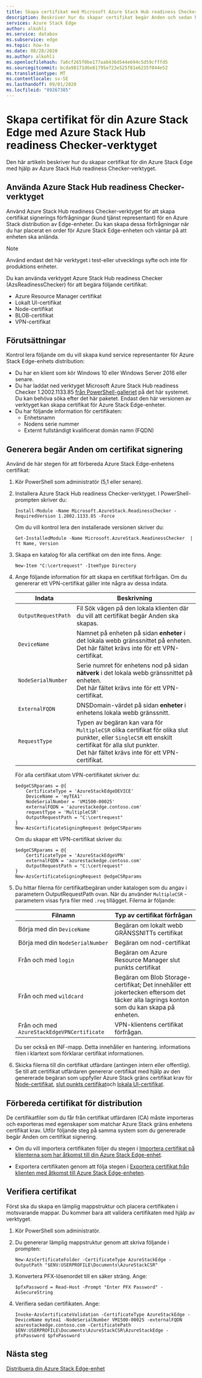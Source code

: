 ```yaml
---
title: Skapa certifikat med Microsoft Azure Stack Hub readiness Checker-verktyget | Microsoft Docs
description: Beskriver hur du skapar certifikat begär Anden och sedan hämtar och installerar certifikat på Azure Stack Edge GPU-enhet med hjälp av verktyget Azure Stack Hub readiness Checker.
services: Azure Stack Edge
author: alkohli
ms.service: databox
ms.subservice: edge
ms.topic: how-to
ms.date: 08/28/2020
ms.author: alkohli
ms.openlocfilehash: 7a6cf265f0be177aab436d544e694c5d59cfffd5
ms.sourcegitcommit: bcda98171d6e81795e723e525f81e6235f044e52
ms.translationtype: MT
ms.contentlocale: sv-SE
ms.lasthandoff: 09/01/2020
ms.locfileid: "89267385"
---
```

# <a name="create-certificates-for-your-azure-stack-edge-using-azure-stack-hub-readiness-checker-tool"></a>Skapa certifikat för din Azure Stack Edge med Azure Stack Hub readiness Checker-verktyget 

<!--[!INCLUDE [applies-to-skus](../../includes/azure-stack-edge-applies-to-all-sku.md)]-->

Den här artikeln beskriver hur du skapar certifikat för din Azure Stack Edge med hjälp av Azure Stack Hub readiness Checker-verktyget. 

## <a name="using-azure-stack-hub-readiness-checker-tool"></a>Använda Azure Stack Hub readiness Checker-verktyget

Använd Azure Stack Hub readiness Checker-verktyget för att skapa certifikat signerings förfrågningar (kund tjänst representant) för en Azure Stack distribution av Edge-enheter. Du kan skapa dessa förfrågningar när du har placerat en order för Azure Stack Edge-enheten och väntar på att enheten ska anlända. 

> [!NOTE]
> Använd endast det här verktyget i test-eller utvecklings syfte och inte för produktions enheter. 

Du kan använda verktyget Azure Stack Hub readiness Checker (AzsReadinessChecker) för att begära följande certifikat:

- Azure Resource Manager certifikat
- Lokalt UI-certifikat
- Node-certifikat
- BLOB-certifikat
- VPN-certifikat


## <a name="prerequisites"></a>Förutsättningar

Kontrol lera följande om du vill skapa kund service representanter för Azure Stack Edge-enhets distribution: 

- Du har en klient som kör Windows 10 eller Windows Server 2016 eller senare. 
- Du har laddat ned verktyget Microsoft Azure Stack Hub readiness Checker 1.2002.1133.85 [från PowerShell-galleriet](https://aka.ms/AzsReadinessChecker) på det här systemet. Du kan behöva söka efter det här paketet. Endast den här versionen av verktyget kan skapa certifikat för Azure Stack Edge-enheter.
- Du har följande information för certifikaten:
  - Enhetsnamn
  - Nodens serie nummer
  - Externt fullständigt kvalificerat domän namn (FQDN)

## <a name="generate-certificate-signing-requests"></a>Generera begär Anden om certifikat signering

Använd de här stegen för att förbereda Azure Stack Edge-enhetens certifikat:

1. Kör PowerShell som administratör (5,1 eller senare).
2. Installera Azure Stack Hub readiness Checker-verktyget. I PowerShell-prompten skriver du: 

    ```azurepowershell
    Install-Module -Name Microsoft.AzureStack.ReadinessChecker -RequiredVersion 1.2002.1133.85 -Force
    ```

    Om du vill kontrol lera den installerade versionen skriver du:  

    ```azurepowershell
    Get-InstalledModule -Name Microsoft.AzureStack.ReadinessChecker  | ft Name, Version 
    ```

3. Skapa en katalog för alla certifikat om den inte finns. Ange: 
    
    ```azurepowershell
    New-Item "C:\certrequest" -ItemType Directory
    ``` 
    
4. Ange följande information för att skapa en certifikat förfrågan. Om du genererar ett VPN-certifikat gäller inte några av dessa indata. 
    
    |Indata |Beskrivning  |
    |---------|---------|
    |`OutputRequestPath`|Fil Sök vägen på den lokala klienten där du vill att certifikat begär Anden ska skapas.        |
    |`DeviceName`|Namnet på enheten på sidan **enheter** i det lokala webb gränssnittet på enheten. <br> Det här fältet krävs inte för ett VPN-certifikat.         |
    |`NodeSerialNumber`|Serie numret för enhetens nod på sidan **nätverk** i det lokala webb gränssnittet på enheten. <br> Det här fältet krävs inte för ett VPN-certifikat.       |
    |`ExternalFQDN`|DNSDomain-värdet på sidan **enheter** i enhetens lokala webb gränssnitt.         |
    |`RequestType`|Typen av begäran kan vara för `MultipleCSR` olika certifikat för olika slut punkter, eller `SingleCSR` ett enskilt certifikat för alla slut punkter. <br> Det här fältet krävs inte för ett VPN-certifikat.     |

    För alla certifikat utom VPN-certifikatet skriver du: 
    
    ```azurepowershell
    $edgeCSRparams = @{
        CertificateType = 'AzureStackEdgeDEVICE'
        DeviceName = 'myTEA1'
        NodeSerialNumber = 'VM1500-00025'
        externalFQDN = 'azurestackedge.contoso.com'
        requestType = 'MultipleCSR'
        OutputRequestPath = "C:\certrequest"
    }
    New-AzsCertificateSigningRequest @edgeCSRparams
    ```

    Om du skapar ett VPN-certifikat skriver du: 

    ```azurepowershell
    $edgeCSRparams = @{
        CertificateType = 'AzureStackEdgeVPN'
        externalFQDN = 'azurestackedge.contoso.com'
        OutputRequestPath = "C:\certrequest"
    }
    New-AzsCertificateSigningRequest @edgeCSRparams
    ```

    
5. Du hittar filerna för certifikatbegäran under katalogen som du angav i parametern OutputRequestPath ovan. När du använder `MultipleCSR` -parametern visas fyra filer med `.req` tillägget. Filerna är följande:

    
    |Filnamn  |Typ av certifikat förfrågan  |
    |---------|---------|
    |Börja med din `DeviceName`     |Begäran om lokalt webb GRÄNSSNITTs certifikat      |
    |Börja med din `NodeSerialNumber`     |Begäran om nod-certifikat         |
    |Från och med `login`     |Begäran om Azure Resource Manager slut punkts certifikat       |
    |Från och med `wildcard`     |Begäran om Blob Storage-certifikat; Det innehåller ett jokertecken eftersom det täcker alla lagrings konton som du kan skapa på enheten.          |
    |Från och med `AzureStackEdgeVPNCertificate`     |VPN-klientens certifikat förfrågan.         |

    Du ser också en INF-mapp. Detta innehåller en hantering. <Edge-enhets namn> informations filen i klartext som förklarar certifikat informationen.  


6. Skicka filerna till din certifikat utfärdare (antingen intern eller offentlig). Se till att certifikat utfärdaren genererar certifikat med hjälp av den genererade begäran som uppfyller Azure Stack gräns certifikat krav för [Node-certifikat](azure-stack-edge-j-series-manage-certificates.md#node-certificates), [slut punkts certifikat](azure-stack-edge-j-series-manage-certificates.md#endpoint-certificates)och [lokala UI-certifikat](azure-stack-edge-j-series-manage-certificates.md#local-ui-certificates).

## <a name="prepare-certificates-for-deployment"></a>Förbereda certifikat för distribution

De certifikatfiler som du får från certifikat utfärdaren (CA) måste importeras och exporteras med egenskaper som matchar Azure Stack gräns enhetens certifikat krav. Utför följande steg på samma system som du genererade begär Anden om certifikat signering.

- Om du vill importera certifikaten följer du stegen i [Importera certifikat på klienterna som har åtkomst till din Azure Stack Edge-enhet](azure-stack-edge-j-series-manage-certificates.md#import-certificates-on-the-client-accessing-the-device).

- Exportera certifikaten genom att följa stegen i [Exportera certifikat från klienten med åtkomst till Azure Stack Edge-enheten](azure-stack-edge-j-series-manage-certificates.md#import-certificates-on-the-client-accessing-the-device).


## <a name="validate-certificates"></a>Verifiera certifikat

Först ska du skapa en lämplig mappstruktur och placera certifikaten i motsvarande mappar. Du kommer bara att validera certifikaten med hjälp av verktyget.

1. Kör PowerShell som administratör.

2. Du genererar lämplig mappstruktur genom att skriva följande i prompten:

    `New-AzsCertificateFolder -CertificateType AzureStackEdge -OutputPath "$ENV:USERPROFILE\Documents\AzureStackCSR"`

3. Konvertera PFX-lösenordet till en säker sträng. Ange:       

    `$pfxPassword = Read-Host -Prompt "Enter PFX Password" -AsSecureString` 

4. Verifiera sedan certifikaten. Ange:

    `Invoke-AzsCertificateValidation -CertificateType AzureStackEdge -DeviceName mytea1 -NodeSerialNumber VM1500-00025 -externalFQDN azurestackedge.contoso.com -CertificatePath $ENV:USERPROFILE\Documents\AzureStackCSR\AzureStackEdge -pfxPassword $pfxPassword`

## <a name="next-steps"></a>Nästa steg

[Distribuera din Azure Stack Edge-enhet](azure-stack-edge-gpu-deploy-prep.md)
